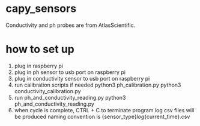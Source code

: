 # capy_sensors

Conductivity and ph probes are from AtlasScientific.

# how to set up
1. plug in raspberry pi
2. plug in ph sensor to usb port on raspberry pi
3. plug in conductivity sensor to usb port on raspberry pi
4. run calibration scripts if needed 
  python3 ph_calibration.py
  python3 conductivity_calibration.py
5. run ph_and_conductivity_reading.py
  python3 ph_and_conductivity_reading.py
6. when cycle is complete, CTRL + C to terminate program
  log csv files will be produced
  naming convention is {sensor_type}_log_{current_time}.csv
